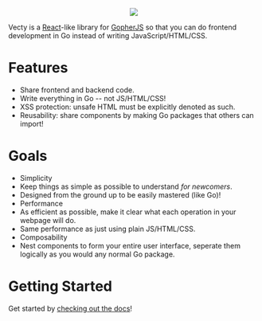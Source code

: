 <p align="center">
  <img src="https://googledrive.com/host/0B2Crq763J1N4QkNHcHdxcTdxYjg/vecty_logo.png" />
</p>

Vecty is a [React](https://facebook.github.io/react/)-like library for [GopherJS](https://github.com/gopherjs/gopherjs) so that you can do frontend development in Go instead of writing JavaScript/HTML/CSS.

Features
========

- Share frontend and backend code.
- Write everything in Go -- not JS/HTML/CSS!
- XSS protection: unsafe HTML must be explicitly denoted as such.
- Reusability: share components by making Go packages that others can import!

Goals
=====

- Simplicity
 - Keep things as simple as possible to understand *for newcomers*.
 - Designed from the ground up to be easily mastered (like Go)!
- Performance
 - As efficient as possible, make it clear what each operation in your webpage will do.
 - Same performance as just using plain JS/HTML/CSS.
- Composability
 - Nest components to form your entire user interface, seperate them logically as you would any normal Go package.

Getting Started
===============

Get started by [checking out the docs](docs/intro.md)!
